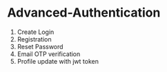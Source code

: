 ﻿# Advanced-Authentication

1. Create Login
2. Registration
3. Reset Password
4. Email OTP verification
5. Profile update with jwt token
